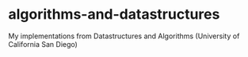 # algorithms-and-datastructures
My implementations from Datastructures and Algorithms (University of California San Diego) 
